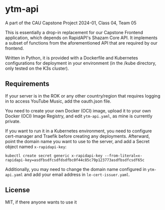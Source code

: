 # ytm-api

A part of the CAU Capstone Project 2024-01, Class 04, Team 05

This is essentially a drop-in replacement for our Capstone Frontend application, which depends on RapidAPI's Shazam Core API. It implements a subset of functions from the aforementioned API that are required by our frontend.

Written in Python, it is provided with a Dockerfile and Kubernetes configurations for deployment in your environment (in the /kube directory, only tested on the K3s cluster).

## Requirements

If your server is in the ROK or any other country/region that requires logging in to access YouTube Music, add the oauth.json file.

You need to create your own Docker (OCI) image, upload it to your own Docker (OCI) Image Registry, and edit `ytm-api.yaml`, as mine is currently private.

If you want to run it in a Kubernetes environment, you need to configure cert-manager and Traefik before creating any deployments. Afterward, point the domain name you want to use to the server, and add a Secret object named `x-rapidapi-key`:

`kubectl create secret generic x-rapidapi-key --from-literal=x-rapidapi-key=asdfbsdfcsdfdsdfbc0f44c85c79p123773asdfbsdfcsdf65c`

Additionally, you may need to change the domain name configured in `ytm-api.yaml` and add your email address in `le-cert-issuer.yaml`.

## License
MIT, if there anyone wants to use it
